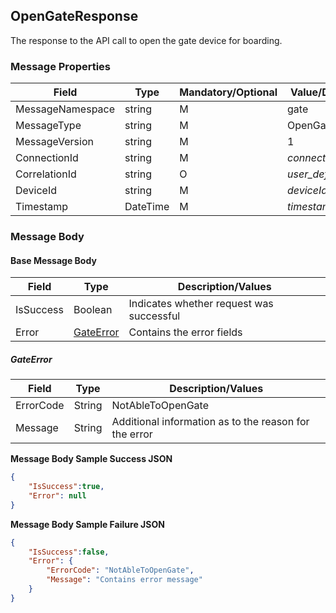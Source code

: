 ## OpenGateResponse

The response to the API call to open the gate device for boarding.

### Message Properties

| Field | Type | Mandatory/Optional | Value/Description |
|--|--|--|--|
| MessageNamespace    | string | M | gate                    |
| MessageType         | string | M | OpenGateResponse        |
| MessageVersion      | string | M | 1                       |
| ConnectionId        | string | M | *connectionId*        |
| CorrelationId       | string | O | *user_defined_string* |
| DeviceId            | string | M | *deviceId*            |
| Timestamp           | DateTime | M | *timestamp*|

### Message Body
#### Base Message Body

| Field        | Type                     | Description/Values                      |
|--------------|--------------------------|-----------------------------------------|
| IsSuccess    | Boolean                  | Indicates whether request was successful|
| Error        | [GateError](#GateError)  | Contains the error fields               |

##### GateError

| Field        | Type                     | Description/Values                      |
|--------------|--------------------------|-----------------------------------------|
| ErrorCode    | String                   | NotAbleToOpenGate                       |
| Message      | String                   | Additional information as to the reason for the error |

**Message Body Sample Success JSON**
```JSON 
{
    "IsSuccess":true,
    "Error": null
}
```
**Message Body Sample Failure JSON**
```JSON 
{
    "IsSuccess":false,
    "Error": {
        "ErrorCode": "NotAbleToOpenGate",
        "Message": "Contains error message"
    }
}
```
